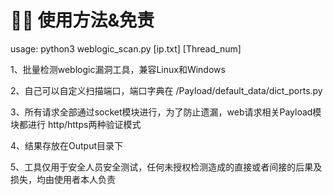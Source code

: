#  👮🏻‍  使用方法&免责
usage:  python3  weblogic_scan.py  [ip.txt]  [Thread_num]

  1、批量检测weblogic漏洞工具，兼容Linux和Windows
  
  2、自己可以自定义扫描端口，端口字典在   /Payload/default_data/dict_ports.py
  
  3、所有请求全部通过socket模块进行，为了防止遗漏，web请求相关Payload模块都进行 http/https两种验证模式
  
  4、结果存放在Output目录下
  
  5、工具仅用于安全人员安全测试，任何未授权检测造成的直接或者间接的后果及损失，均由使用者本人负责
